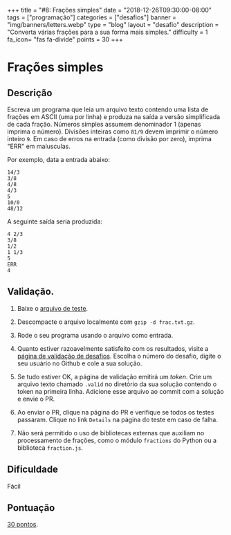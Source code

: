 +++
title = "#8: Frações simples"
date = "2018-12-26T09:30:00-08:00"
tags = ["programação"]
categories = ["desafios"]
banner = "img/banners/letters.webp"
type = "blog"
layout = "desafio"
description = "Converta várias frações para a sua forma mais simples."
difficulty = 1
fa_icon= "fas fa-divide"
points = 30
+++

# Frações simples

## Descrição

Escreva um programa que leia um arquivo texto contendo uma lista de frações em
ASCII (uma por linha) e produza na saída a versão simplificada de cada fração.
Números simples assumem denominador 1 (apenas imprima o número). Divisões inteiras
como `81/9` devem imprimir o número inteiro `9`. Em caso de erros na entrada (como 
divisão por zero), imprima "ERR" em maíusculas.

Por exemplo, data a entrada abaixo:

```
14/3
3/8
4/8
4/3
5
10/0
48/12
```

A seguinte saída seria produzida:

```
4 2/3
3/8
1/2
1 1/3
5
ERR
4
```

## Validação.

1. Baixe o [arquivo de teste](https://osprogramadores.com/files/d08/frac.txt.gz).

1. Descompacte o arquivo localmente com `gzip -d frac.txt.gz`.

1. Rode o seu programa usando o arquivo como entrada.

1. Quanto estiver razoavelmente satisfeito com os resultados, visite a [página de validação de desafios](https://osprogramadores.com/v). Escolha o número do desafio, digite o seu usuário no Github e cole a sua solução.

1. Se tudo estiver OK, a página de validação emitirá um _token_. Crie um arquivo texto chamado `.valid` no diretório da sua solução contendo o token na primeira linha. Adicione esse arquivo ao commit com a solução e envie o PR.

1. Ao enviar o PR, clique na página do PR e verifique se todos os testes passaram. Clique no link `Details` na página do teste em caso de falha.

1. Não será permitido o uso de bibliotecas externas que auxiliam no processamento de frações, como o módulo `fractions` do Python ou a biblioteca `fraction.js`.

## Dificuldade

Fácil

## Pontuação

[30 pontos](https://osprogramadores.com/scores).
